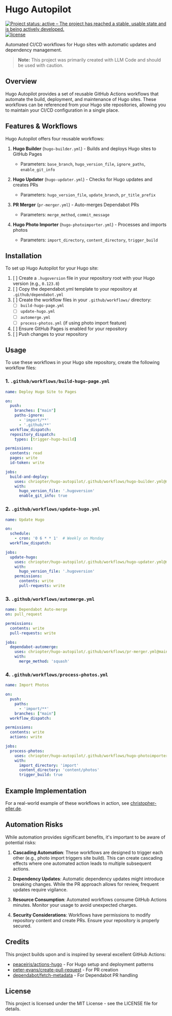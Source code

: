 # Hugo Autopilot

[![Project status: active – The project has reached a stable, usable state and is being actively developed.](https://www.repostatus.org/badges/latest/active.svg)](https://www.repostatus.org/#active)
[![license](https://img.shields.io/github/license/chriopter/hugo-autopilot.svg)](https://github.com/chriopter/hugo-autopilot/blob/main/LICENSE)

Automated CI/CD workflows for Hugo sites with automatic updates and dependency management.

> **Note:** This project was primarily created with LLM Code and should be used with caution.

## Overview

Hugo Autopilot provides a set of reusable GitHub Actions workflows that automate the build, deployment, and maintenance of Hugo sites. These workflows can be referenced from your Hugo site repositories, allowing you to maintain your CI/CD configuration in a single place.

## Features & Workflows

Hugo Autopilot offers four reusable workflows:

1. **Hugo Builder** (`hugo-builder.yml`) - Builds and deploys Hugo sites to GitHub Pages
   - Parameters: `base_branch`, `hugo_version_file`, `ignore_paths`, `enable_git_info`

2. **Hugo Updater** (`hugo-updater.yml`) - Checks for Hugo updates and creates PRs
   - Parameters: `hugo_version_file`, `update_branch`, `pr_title_prefix`

3. **PR Merger** (`pr-merger.yml`) - Auto-merges Dependabot PRs
   - Parameters: `merge_method`, `commit_message`

4. **Hugo Photo Importer** (`hugo-photoimporter.yml`) - Processes and imports photos
   - Parameters: `import_directory`, `content_directory`, `trigger_build`

## Installation

To set up Hugo Autopilot for your Hugo site:

1. [ ] Create a `.hugoversion` file in your repository root with your Hugo version (e.g., `0.123.8`)
2. [ ] Copy the dependabot.yml template to your repository at `.github/dependabot.yml`
3. [ ] Create the workflow files in your `.github/workflows/` directory:
   - [ ] `build-hugo-page.yml`
   - [ ] `update-hugo.yml`
   - [ ] `automerge.yml`
   - [ ] `process-photos.yml` (if using photo import feature)
4. [ ] Ensure GitHub Pages is enabled for your repository
5. [ ] Push changes to your repository

## Usage

To use these workflows in your Hugo site repository, create the following workflow files:

### 1. `.github/workflows/build-hugo-page.yml`

```yaml
name: Deploy Hugo Site to Pages

on:
  push:
    branches: ["main"]
    paths-ignore:
      - 'import/**'
      - '.github/**'
  workflow_dispatch:
  repository_dispatch:
    types: [trigger-hugo-build]

permissions:
  contents: read
  pages: write
  id-token: write

jobs:
  build-and-deploy:
    uses: chriopter/hugo-autopilot/.github/workflows/hugo-builder.yml@main
    with:
      hugo_version_file: '.hugoversion'
      enable_git_info: true
```

### 2. `.github/workflows/update-hugo.yml`

```yaml
name: Update Hugo

on:
  schedule:
    - cron: '0 6 * * 1'  # Weekly on Monday
  workflow_dispatch:

jobs:
  update-hugo:
    uses: chriopter/hugo-autopilot/.github/workflows/hugo-updater.yml@main
    with:
      hugo_version_file: '.hugoversion'
    permissions:
      contents: write
      pull-requests: write
```

### 3. `.github/workflows/automerge.yml`

```yaml
name: Dependabot Auto-merge
on: pull_request

permissions:
  contents: write
  pull-requests: write

jobs:
  dependabot-automerge:
    uses: chriopter/hugo-autopilot/.github/workflows/pr-merger.yml@main
    with:
      merge_method: 'squash'
```

### 4. `.github/workflows/process-photos.yml`

```yaml
name: Import Photos

on:
  push:
    paths:
      - 'import/**'
    branches: ["main"]
  workflow_dispatch:

permissions:
  contents: write
  actions: write

jobs:
  process-photos:
    uses: chriopter/hugo-autopilot/.github/workflows/hugo-photoimporter.yml@main
    with:
      import_directory: 'import'
      content_directory: 'content/photos'
      trigger_build: true
```

## Example Implementation

For a real-world example of these workflows in action, see [christopher-eller.de](https://github.com/chriopter/christopher-eller.de).

## Automation Risks

While automation provides significant benefits, it's important to be aware of potential risks:

1. **Cascading Automation**: These workflows are designed to trigger each other (e.g., photo import triggers site build). This can create cascading effects where one automated action leads to multiple subsequent actions.

2. **Dependency Updates**: Automatic dependency updates might introduce breaking changes. While the PR approach allows for review, frequent updates require vigilance.

3. **Resource Consumption**: Automated workflows consume GitHub Actions minutes. Monitor your usage to avoid unexpected charges.

4. **Security Considerations**: Workflows have permissions to modify repository content and create PRs. Ensure your repository is properly secured.

## Credits

This project builds upon and is inspired by several excellent GitHub Actions:

- [peaceiris/actions-hugo](https://github.com/peaceiris/actions-hugo) - For Hugo setup and deployment patterns
- [peter-evans/create-pull-request](https://github.com/peter-evans/create-pull-request) - For PR creation
- [dependabot/fetch-metadata](https://github.com/dependabot/fetch-metadata) - For Dependabot PR handling

## License

This project is licensed under the MIT License - see the LICENSE file for details.
